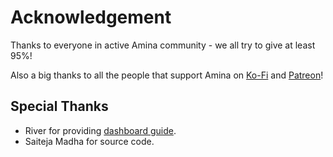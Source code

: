 # Acknowledgement

Thanks to everyone in active Amina community - we all try to give at least 95%!

Also a big thanks to all the people that support Amina on
[Ko-Fi](https://ko-fi.com/vixshan) and [Patreon](https://patreon.com/vixshan)!

## Special Thanks

- River for providing
  [dashboard guide](https://blog.riverdev.wtf/connect-dashboard-djs-bot-ubuntu-apache).
- Saiteja Madha for source code.

&#x20;

